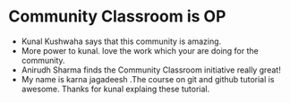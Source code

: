 # Community Classroom is OP

- Kunal Kushwaha says that this community is amazing.
- More power to kunal. love the work which your are doing for the community.
- Anirudh Sharma finds the Community Classroom initiative really great!
- My name is karna jagadeesh .The course on git and github tutorial is awesome. Thanks for kunal explaing these tutorial.
